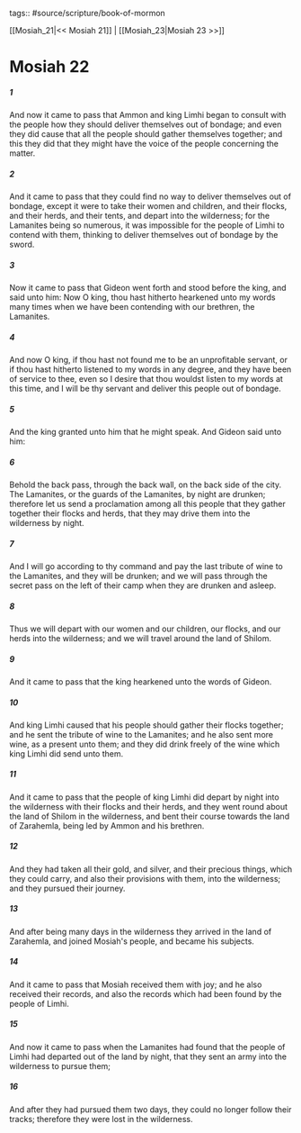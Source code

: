 tags:: #source/scripture/book-of-mormon

[[Mosiah_21|<< Mosiah 21]] | [[Mosiah_23|Mosiah 23 >>]]

# Mosiah 22

##### 1

And now it came to pass that Ammon and king Limhi began to consult with the people how they should deliver themselves out of bondage; and even they did cause that all the people should gather themselves together; and this they did that they might have the voice of the people concerning the matter.

##### 2

And it came to pass that they could find no way to deliver themselves out of bondage, except it were to take their women and children, and their flocks, and their herds, and their tents, and depart into the wilderness; for the Lamanites being so numerous, it was impossible for the people of Limhi to contend with them, thinking to deliver themselves out of bondage by the sword.

##### 3

Now it came to pass that Gideon went forth and stood before the king, and said unto him: Now O king, thou hast hitherto hearkened unto my words many times when we have been contending with our brethren, the Lamanites.

##### 4

And now O king, if thou hast not found me to be an unprofitable servant, or if thou hast hitherto listened to my words in any degree, and they have been of service to thee, even so I desire that thou wouldst listen to my words at this time, and I will be thy servant and deliver this people out of bondage.

##### 5

And the king granted unto him that he might speak. And Gideon said unto him:

##### 6

Behold the back pass, through the back wall, on the back side of the city. The Lamanites, or the guards of the Lamanites, by night are drunken; therefore let us send a proclamation among all this people that they gather together their flocks and herds, that they may drive them into the wilderness by night.

##### 7

And I will go according to thy command and pay the last tribute of wine to the Lamanites, and they will be drunken; and we will pass through the secret pass on the left of their camp when they are drunken and asleep.

##### 8

Thus we will depart with our women and our children, our flocks, and our herds into the wilderness; and we will travel around the land of Shilom.

##### 9

And it came to pass that the king hearkened unto the words of Gideon.

##### 10

And king Limhi caused that his people should gather their flocks together; and he sent the tribute of wine to the Lamanites; and he also sent more wine, as a present unto them; and they did drink freely of the wine which king Limhi did send unto them.

##### 11

And it came to pass that the people of king Limhi did depart by night into the wilderness with their flocks and their herds, and they went round about the land of Shilom in the wilderness, and bent their course towards the land of Zarahemla, being led by Ammon and his brethren.

##### 12

And they had taken all their gold, and silver, and their precious things, which they could carry, and also their provisions with them, into the wilderness; and they pursued their journey.

##### 13

And after being many days in the wilderness they arrived in the land of Zarahemla, and joined Mosiah's people, and became his subjects.

##### 14

And it came to pass that Mosiah received them with joy; and he also received their records, and also the records which had been found by the people of Limhi.

##### 15

And now it came to pass when the Lamanites had found that the people of Limhi had departed out of the land by night, that they sent an army into the wilderness to pursue them;

##### 16

And after they had pursued them two days, they could no longer follow their tracks; therefore they were lost in the wilderness.
